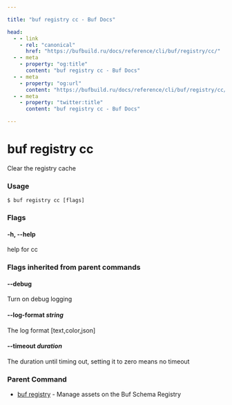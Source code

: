 ```yaml
---

title: "buf registry cc - Buf Docs"

head:
  - - link
    - rel: "canonical"
      href: "https://bufbuild.ru/docs/reference/cli/buf/registry/cc/"
  - - meta
    - property: "og:title"
      content: "buf registry cc - Buf Docs"
  - - meta
    - property: "og:url"
      content: "https://bufbuild.ru/docs/reference/cli/buf/registry/cc/"
  - - meta
    - property: "twitter:title"
      content: "buf registry cc - Buf Docs"

---
```


# buf registry cc

Clear the registry cache

### Usage

```console
$ buf registry cc [flags]
```

### Flags

#### \-h, --help

help for cc

### Flags inherited from parent commands

#### \--debug

Turn on debug logging

#### \--log-format _string_

The log format \[text,color,json\]

#### \--timeout _duration_

The duration until timing out, setting it to zero means no timeout

### Parent Command

- [buf registry](../) - Manage assets on the Buf Schema Registry
